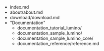 - index.md
- about/about.md
- download/download.md
- "Documentation"
	- documentation_tutorial_lumino/
	- documentation_sample_lumino/
	- documentation_sample_lumino_core/
	- documentation_reference/reference.md
